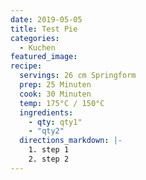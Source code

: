```yaml
---
date: 2019-05-05
title: Test Pie
categories:
  - Kuchen
featured_image:
recipe:
  servings: 26 cm Springform
  prep: 25 Minuten
  cook: 30 Minuten
  temp: 175°C / 150°C
  ingredients:
    - qty: qty1"
    - "qty2"
  directions_markdown: |-
    1. step 1
    2. step 2
---
```

